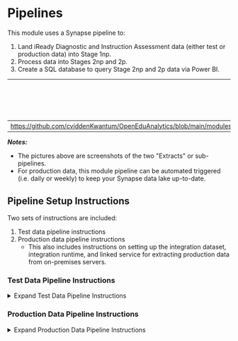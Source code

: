 # Pipelines

This module uses a Synapse pipeline to:
1. Land iReady Diagnostic and Instruction Assessment data (either test or production data) into Stage 1np.
2. Process data into Stages 2np and 2p.
3. Create a SQL database to query Stage 2np and 2p data via Power BI.

Module Pipeline for Test Data  | Module Pipeline for Production Data
:-------------------------:|:-------------------------:
https://github.com/cviddenKwantum/OpenEduAnalytics/blob/main/modules/Digital_Learning_Apps_and_Platforms/iReady/docs/images/iReady%20test%20data%20pipeline%20screenshot.png) |  ![](https://github.com/cviddenKwantum/OpenEduAnalytics/blob/main/modules/Digital_Learning_Apps_and_Platforms/iReady/docs/images/iReady%20prod%20data%20pipeline%20screenshot.png)  

<strong><em>Notes:</strong></em>
 - The pictures above are screenshots of the two "Extracts" or sub-pipelines.
 - For production data, this module pipeline can be automated triggered (i.e. daily or weekly) to keep your Synapse data lake up-to-date.

## Pipeline Setup Instructions

Two sets of instructions are included:
1. Test data pipeline instructions
2. Production data pipeline instructions
    - This also includes instructions on setting up the integration dataset, integration runtime, and linked service for extracting production data from on-premises servers.

### Test Data Pipeline Instructions

<details><summary>Expand Test Data Pipeline Instructions</summary>
<p>

1. Complete the first steps of the [iReady module setup instructions](https://github.com/microsoft/OpenEduAnalytics/tree/main/modules/Digital_Learning_Apps_and_Platforms/iReady#module-setup-instructions)
2. Download the [iReady pipeline template](https://github.com/microsoft/OpenEduAnalytics/blob/main/modules/Digital_Learning_Apps_and_Platforms/iReady/pipeline/iready_pipeline_template.zip) locally to your computer.

3. Import the pipeline template to your Synapse workspace.
<img src="https://github.com/cstohlmann/oea-iready-module/blob/main/docs/images/Test%20Data%20Pipeline%20Instructions_1.png" width="600">

4. Assign the Synapse linked services needed to support the pipeline template.
<img src="https://github.com/cstohlmann/oea-iready-module/blob/main/docs/images/Test%20Data%20Pipeline%20Instructions_2.png" width="600">

5. Change the iReady_pipeline_template storageAccount parameter to be your storage account name.
<img src="https://github.com/cstohlmann/oea-iready-module/blob/main/docs/images/Test%20Data%20Pipeline%20Instructions_3.png" width="600">

6. Select a spark pool for the ingest_into_stage2p_and_2np notebook.
<img src="https://github.com/cstohlmann/oea-iready-module/blob/main/docs/images/Test%20Data%20Pipeline%20Instructions_4.png" width="600">

7. Trigger the pipeline manually.

8. Once the pipeline has successfully executed, verify that:

- Data has landed in Stage 1np
- Data has been processed to Stages 2p and 2np
- SQL database has been created

</p>
</details>

### Production Data Pipeline Instructions

<details><summary>Expand Production Data Pipeline Instructions</summary>
<p>

#### Preparing and Publishing the i-Ready Production Data Sub-Pipeline

1. Complete the [Test Data Pipeline Instructions](https://github.com/cviddenKwantum/OpenEduAnalytics/tree/main/modules/Digital_Learning_Apps_and_Platforms/Clever/pipeline#test-data-pipeline-instructions), but do not execute the pipeline yet.
2. Review the [i-Ready Extraction Procedure for Manual-Upload](https://support.schooldata.net/hc/en-us/articles/230874107-i-Ready-Extract-Procedure-for-Manual-Upload) 
   - <strong><em>Note:</strong></em> Only the "Extracting the Data" and "Preparing file for manual upload" will be relevant. The rest of these instructions assume you will have uploaded the data to an on-premises server.
3. Download the iReady module pipeline template for the [production data ingestion](https://github.com/cstohlmann/oea-iready-module/blob/main/pipeline/Extracts/iready_data_ingestion.zip) and import it into your Synapse workspace. You will see a new sub-pipeline added to the pipeline Extracts folder.
![alt text](https://github.com/cstohlmann/oea-iready-module/blob/main/docs/images/prod_pipeline_instructions/step0_import_prod_pipeline_template.png)
4. Change the timezone in the pipeline parameters to match your own timezone
![alt text](https://github.com/cstohlmann/oea-iready-module/blob/main/docs/images/prod_pipeline_instructions/step1_change_timezone.png)
5. Select the "iReady\_SFTP" activity, and select the option to create a "New" Dataset, under "Settings".
![alt text](https://github.com/cstohlmann/oea-iready-module/blob/main/docs/images/prod_pipeline_instructions/step2_create_new_integration_dataset.png)

6. Search for and select "File system" as the new integration dataset, with the format as (assuming the i-Ready data format hasn't been changed) "DelimitedText". Then you will be prompted to set the properties of the integration dataset - we've named this as "OnPremCSVFiles\_SFTP" for these instructions. After naming, select the drop-down and choose to create a new "Linked service" (unless this has already been set up by your education system).

![alt text](https://github.com/cstohlmann/oea-iready-module/blob/main/docs/images/prod_pipeline_instructions/step3_setup_integration_dataset.png)

7. Name the new linked service connected to your on-premises server. Next, select the "Connect via integration runtime" drop-down, and create a "New" integration runtime setup.

![alt text](https://github.com/cstohlmann/oea-iready-module/blob/main/docs/images/prod_pipeline_instructions/step4_create_linked_service.png)

8. Choose the option of "Self-Hosted" to connect to your local on-premises server.

![alt text](https://github.com/cstohlmann/oea-iready-module/blob/main/docs/images/prod_pipeline_instructions/step5_self_hosted.png)

9. You will then be prompted with two options to setup this integration runtime. Choose one of these options and complete the setup.
    - <strong><em>Note:</strong></em> In the following instructional pictures, you'll notice these there's an error in the integration runtime setup. Assume that yours should have a green check next to it, once properly setup.

![alt text](https://github.com/cstohlmann/oea-iready-module/blob/main/docs/images/prod_pipeline_instructions/step6_choose_setup_of_integration_runtime.png)

10. Next, fill out the "Host", "User name", and "Azure Key Vault" fields. The host field should correlate with the on-premises folder path to these i-Ready data tables. The other two fields are used for authentication purposes, and should be filled out accordingly. (Include both pictures here)

![alt text](https://github.com/cstohlmann/oea-iready-module/blob/main/docs/images/prod_pipeline_instructions/step7_choose_key_vault_option.png)
![alt text](https://github.com/cstohlmann/oea-iready-module/blob/main/docs/images/prod_pipeline_instructions/step8_example_filled_out.png)

11. After completing the setup of integration dataset, integration runtime, and linked service - you will need to make the connections to two pipeline activities. The first pipeline activity will be the "Get Metadata" activity. Connect your newly created on-premises integration dataset, and add a "Child items" argument under the "Field list".
![alt text](https://github.com/cstohlmann/oea-iready-module/blob/main/docs/images/prod_pipeline_instructions/step9_add_child_items_argument.png)
12. Drill through the the pipeline activities to the "Copy data" activity. Select the "Source" section, and connect the on-premises integration dataset. Choose the "Wildcard file path" and fill in first field as ".". Select the second field (after the slash), select "Add dynamic content". In here, type out @item().name
![alt text](https://github.com/cstohlmann/oea-iready-module/blob/main/docs/images/prod_pipeline_instructions/step10_integration_dataset_connection_for_data_ingestion.png)
13. Finally, publish this production data extraction sub-pipeline.

#### Attaching and Running the Production Data Sub-Pipeline to the Module Main Pipeline

1. Open the iready_pipeline_template. Replace the initial iready_copy_test_data sub-pipeline, with the iready_data_ingestion sub-pipeline.
2. Trigger the pipeline manually.
3. As with the test data, once the pipeline has successfully executed, verify that:

- Data has landed in Stage 1np
- Data has been processed to Stages 2p and 2np
- SQL database has been created

</p>
</details>


